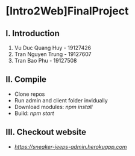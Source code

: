 # [Intro2Web]FinalProject


## I. Introduction

1. Vu Duc Quang Huy - 19127426
2. Tran Nguyen Trung - 19127607
3. Tran Bao Phu - 19127508


## II. Compile

- Clone repos
- Run admin and client folder invidually
- Download modules: _npm install_
- Build: _npm start_


## III. Checkout website

- _https://sneaker-jeeps-admin.herokuapp.com_
